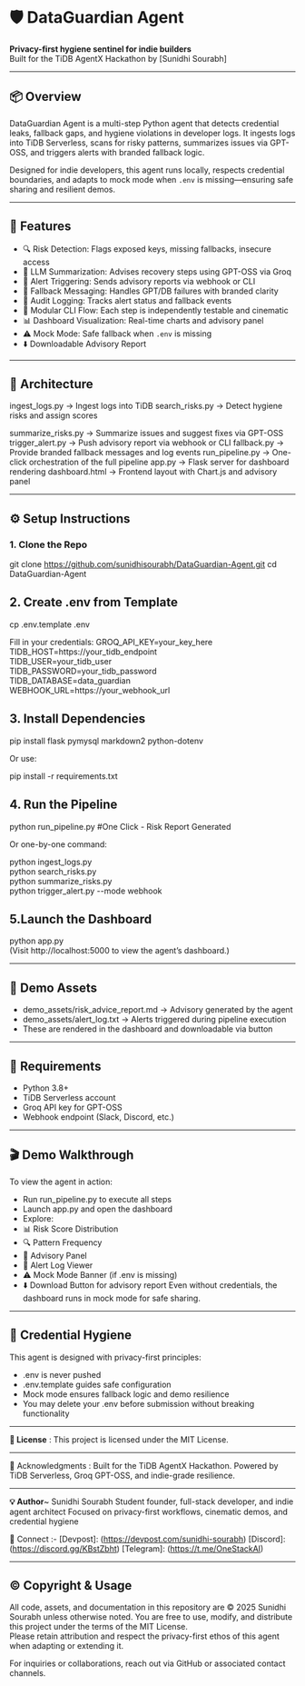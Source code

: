 # 🛡️ DataGuardian Agent  
**Privacy-first hygiene sentinel for indie builders**  
Built for the TiDB AgentX Hackathon by [Sunidhi Sourabh]

---

## 📦 Overview  
DataGuardian Agent is a multi-step Python agent that detects credential leaks, fallback gaps, and hygiene violations in developer logs. It ingests logs into TiDB Serverless, scans for risky patterns, summarizes issues via GPT-OSS, and triggers alerts with branded fallback logic.

Designed for indie developers, this agent runs locally, respects credential boundaries, and adapts to mock mode when `.env` is missing—ensuring safe sharing and resilient demos.

---

## 🧠 Features  
- 🔍 Risk Detection: Flags exposed keys, missing fallbacks, insecure access  
- 🧠 LLM Summarization: Advises recovery steps using GPT-OSS via Groq  
- 📢 Alert Triggering: Sends advisory reports via webhook or CLI  
- 🔁 Fallback Messaging: Handles GPT/DB failures with branded clarity  
- 🧾 Audit Logging: Tracks alert status and fallback events  
- 🧪 Modular CLI Flow: Each step is independently testable and cinematic  
- 📊 Dashboard Visualization: Real-time charts and advisory panel  
- ⚠️ Mock Mode: Safe fallback when `.env` is missing  
- ⬇️ Downloadable Advisory Report

---

## 🧱 Architecture  
ingest_logs.py       → Ingest logs into TiDB
search_risks.py      → Detect hygiene risks and assign scores

summarize_risks.py   → Summarize issues and suggest fixes via GPT-OSS
trigger_alert.py     → Push advisory report via webhook or CLI
fallback.py          → Provide branded fallback messages and log events
run_pipeline.py      → One-click orchestration of the full pipeline
app.py               → Flask server for dashboard rendering
dashboard.html       → Frontend layout with Chart.js and advisory panel

---

## ⚙️ Setup Instructions

### 1. Clone the Repo  
git clone https://github.com/sunidhisourabh/DataGuardian-Agent.git
cd DataGuardian-Agent

## 2. Create .env from Template
cp .env.template .env

  Fill in your credentials:
GROQ_API_KEY=your_key_here  
TIDB_HOST=https://your_tidb_endpoint  
TIDB_USER=your_tidb_user  
TIDB_PASSWORD=your_tidb_password  
TIDB_DATABASE=data_guardian  
WEBHOOK_URL=https://your_webhook_url

## 3. Install Dependencies
pip install flask pymysql markdown2 python-dotenv

Or use:

pip install -r requirements.txt

## 4. Run the Pipeline
python run_pipeline.py         #One Click - Risk Report Generated

Or one-by-one command:

python ingest_logs.py  
python search_risks.py  
python summarize_risks.py  
python trigger_alert.py --mode webhook

## 5.Launch the Dashboard
python app.py               
(Visit http://localhost:5000 to view the agent’s dashboard.)

---

## 📄 Demo Assets
- demo_assets/risk_advice_report.md → Advisory generated by the agent
- demo_assets/alert_log.txt → Alerts triggered during pipeline execution
- These are rendered in the dashboard and downloadable via button

---

## 🧾 Requirements
- Python 3.8+
- TiDB Serverless account
- Groq API key for GPT-OSS
- Webhook endpoint (Slack, Discord, etc.)

---

## 🎬 Demo Walkthrough
To view the agent in action:
- Run run_pipeline.py to execute all steps
- Launch app.py and open the dashboard
- Explore:
- 📊 Risk Score Distribution
- 🔍 Pattern Frequency
- 🧠 Advisory Panel
- 📡 Alert Log Viewer
- ⚠️ Mock Mode Banner (if .env is missing)
- ⬇️ Download Button for advisory report
Even without credentials, the dashboard runs in mock mode for safe sharing.

---

## 🔐 Credential Hygiene
This agent is designed with privacy-first principles:
- .env is never pushed
- .env.template guides safe configuration
- Mock mode ensures fallback logic and demo resilience
- You may delete your .env before submission without breaking functionality

---

**📜 License** :
This project is licensed under the MIT License.

---

🙌 Acknowledgments : 
Built for the TiDB AgentX Hackathon. Powered by TiDB Serverless, Groq GPT-OSS, and indie-grade resilience.

---

**💡 Author**~
Sunidhi Sourabh
Student founder, full-stack developer, and indie agent architect
Focused on privacy-first workflows, cinematic demos, and credential hygiene

🔗 Connect :-
[Devpost]: (https://devpost.com/sunidhi-sourabh)
[Discord]: (https://discord.gg/KBstZbht) 
[Telegram]: (https://t.me/OneStackAI)  

---

## © Copyright & Usage

All code, assets, and documentation in this repository are © 2025 Sunidhi Sourabh unless otherwise noted.
You are free to use, modify, and distribute this project under the terms of the MIT License.  
Please retain attribution and respect the privacy-first ethos of this agent when adapting or extending it.

For inquiries or collaborations, reach out via GitHub or associated contact channels.
